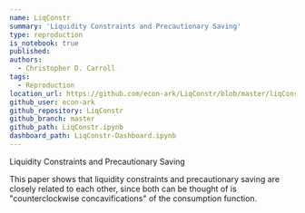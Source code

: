 ```yaml
---
name: LiqConstr
summary: 'Liquidity Constraints and Precautionary Saving'
type: reproduction
is_notebook: true
published:
authors:
  - Christopher D. Carroll
tags:
  - Reproduction
location_url: https://github.com/econ-ark/LiqConstr/blob/master/liqConstr.ipynb
github_user: econ-ark
github_repository: LiqConstr
github_branch: master
github_path: LiqConstr.ipynb
dashboard_path: LiqConstr-Dashboard.ipynb
---
```


Liquidity Constraints and Precautionary Saving

This paper shows that liquidity constraints and precautionary saving are closely related to each other, since both can be thought of is "counterclockwise concavifications" of the consumption function.

